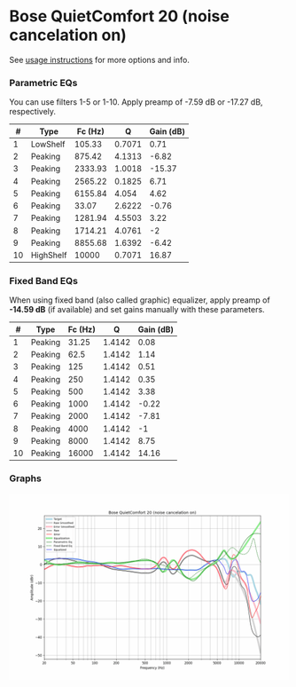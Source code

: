 # Bose QuietComfort 20 (noise cancelation on)
See [usage instructions](https://github.com/jaakkopasanen/AutoEq#usage) for more options and info.

### Parametric EQs
You can use filters 1-5 or 1-10. Apply preamp of -7.59 dB or -17.27 dB, respectively.

|   # | Type      |   Fc (Hz) |      Q |   Gain (dB) |
|-----|-----------|-----------|--------|-------------|
|   1 | LowShelf  |    105.33 | 0.7071 |        0.71 |
|   2 | Peaking   |    875.42 | 4.1313 |       -6.82 |
|   3 | Peaking   |   2333.93 | 1.0018 |      -15.37 |
|   4 | Peaking   |   2565.22 | 0.1825 |        6.71 |
|   5 | Peaking   |   6155.84 | 4.054  |        4.62 |
|   6 | Peaking   |     33.07 | 2.6222 |       -0.76 |
|   7 | Peaking   |   1281.94 | 4.5503 |        3.22 |
|   8 | Peaking   |   1714.21 | 4.0761 |       -2    |
|   9 | Peaking   |   8855.68 | 1.6392 |       -6.42 |
|  10 | HighShelf |  10000    | 0.7071 |       16.87 |

### Fixed Band EQs
When using fixed band (also called graphic) equalizer, apply preamp of **-14.59 dB** (if available) and set gains manually with these parameters.

|   # | Type    |   Fc (Hz) |      Q |   Gain (dB) |
|-----|---------|-----------|--------|-------------|
|   1 | Peaking |     31.25 | 1.4142 |        0.08 |
|   2 | Peaking |     62.5  | 1.4142 |        1.14 |
|   3 | Peaking |    125    | 1.4142 |        0.51 |
|   4 | Peaking |    250    | 1.4142 |        0.35 |
|   5 | Peaking |    500    | 1.4142 |        3.38 |
|   6 | Peaking |   1000    | 1.4142 |       -0.22 |
|   7 | Peaking |   2000    | 1.4142 |       -7.81 |
|   8 | Peaking |   4000    | 1.4142 |       -1    |
|   9 | Peaking |   8000    | 1.4142 |        8.75 |
|  10 | Peaking |  16000    | 1.4142 |       14.16 |

### Graphs
![](./Bose%20QuietComfort%2020%20(noise%20cancelation%20on).png)
